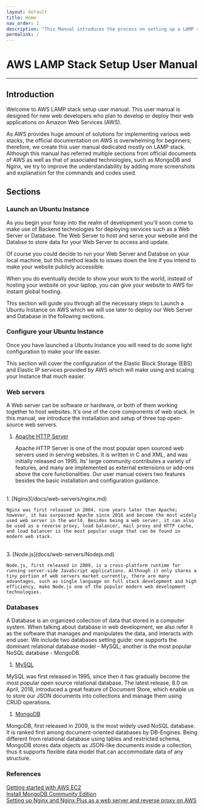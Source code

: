 ```yaml
---
layout: default
title: Home
nav_order: 1
description: "This Manual introduces the process on setting up a LAMP stack on Amazon Web Services (AWS)"
permalink: /
---
```


# AWS LAMP Stack Setup User Manual

---

## Introduction
Welcome to AWS LAMP stack setup user manual. This user manual is designed for new web developers who plan to develop or deploy their web applications on Amazon Web Services (AWS). 

As AWS provides huge amount of solutions for implementing various web stacks, the official documentation on AWS is overwhelming for beginners; therefore, we create this user manual dedicated mostly on LAMP stack. Although this manual has referred multiple sections from official documents of AWS as well as that of associated technologies, such as MongoDB and Nginx, we try to improve the understandability by adding more screenshots and explanation for the commands and codes used.

## Sections

### Launch an Ubuntu Instance
As you begin your foray into the realm of development you'll soon come to make use of Backend technologies for deploying services such as a Web Server or Database. The Web Server to host and serve your website and the Databse to store data for your Web Server to access and update.

Of course you could decide to run your Web Server and Databse on your local machine, but this method leads to issues down the line if you intend to make your website publicly accessible.

When you do eventually decide to show your work to the world, instead of hosting your website on your laptop, you can give your website to AWS for instant global hosting.

This section will guide you through all the necessary steps to Launch a Ubuntu Instance on AWS which we will use later to deploy our Web Server and Database in the following sections.


### Configure your Ubuntu Instance
Once you have launched a Ubuntu Instance you will need to do some light configuration to make your life easier.

This section will cover the configuration of the Elastic Block Storage (EBS) and Elastic IP services provided by AWS which will make using and scaling your Instance that much easier.


### Web servers
A Web server can be software or hardware, or both of them working together to host websites. It's one of the core components of web stack. In this manual, we introduce the installation and setup of three top open-source web servers. 
 
1. [Apache HTTP Server](/docs/web-servers/apache.md)

    Apache HTTP Server is one of the most popular open sourced web servers used in serving websites. It is written in C and XML, and was initially released on 1995. Its' large community contributes a variety of features, and many are implemented as external extensions or add-ons above the core functionalities. Our user manual covers two features besides the basic installation and configuration guidance.
<br>
1. [Nginx](/docs/web-servers/nginx.md)

    Nginx was first released in 2004, nine years later than Apache; however, it has surpassed Apache since 2016 and become the most widely used web server in the world. Besides being a web server, it can also be used as a reverse proxy, load balancer, mail proxy and HTTP cache, and load balancer is the most popular usage that can be found in modern web stack. 
<br>
3. [Node.js](docs/web-servers/Nodejs.md)

    Node.js, first released in 2009, is a cross-platform runtime for running server-side JavaScript applications. Although it only shares a tiny portion of web servers market currently, there are many advantages, such as single language on full stack development and high efficiency, make Node.js one of the popular modern web development technologies. 

### Databases
A Database is an organized collection of data that stored in a computer system. When talking about database in web development, we also refer it as the software that manages and manipulates the data, and interacts with end user. We include two databases setting guide: one supports the dominant relational database model - MySQL; another is the most popular NoSQL database - MongoDB.

1. [MySQL](/docs/databases/mysql.md) 

MySQL was first released in 1995, since then it has gradually become the most popular open source relational database. The latest release, 8.0 on April, 2018, introduced a great feature of Document Store, which enable us to store our JSON documents into collections and manage them using CRUD operations. 
<br>
1. [MongoDB](/docs/databases/mongodb.md) 

MongoDB, first released in 2009, is the most widely used NoSQL database. It is ranked first among document-oriented databases by DB-Engines. Being different from relational database using tables and restricted schema, MongoDB stores data objects as JSON-like documents inside a collection, thus it supports flexible data model that can accommodate data of any structure. 


### References
[Getting started with AWS EC2](https://aws.amazon.com/ec2/getting-started/)  
[Install MongoDB Community Edition](https://docs.mongodb.com/manual/tutorial/install-mongodb-on-ubuntu/)  
[Setting up Nginx and Nginx Plus as a web server and reverse proxy on AWS](https://www.nginx.com/blog/setting-up-nginx/)

